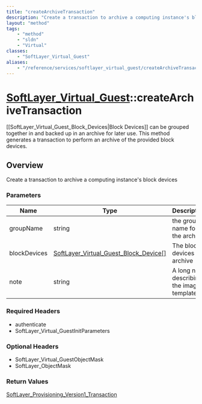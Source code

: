 ```yaml
---
title: "createArchiveTransaction"
description: "Create a transaction to archive a computing instance's block devices"
layout: "method"
tags:
    - "method"
    - "sldn"
    - "Virtual"
classes:
    - "SoftLayer_Virtual_Guest"
aliases:
    - "/reference/services/softlayer_virtual_guest/createArchiveTransaction"
---
```

# [SoftLayer_Virtual_Guest](/reference/services/SoftLayer_Virtual_Guest)::createArchiveTransaction

[[SoftLayer_Virtual_Guest_Block_Devices|Block Devices]] can be grouped together in and backed up in an archive for later use. This method generates a transaction to perform an archive of the provided block devices. 


## Overview 
Create a transaction to archive a computing instance's block devices

### Parameters 
|Name | Type | Description |
| --- | --- | --- |
|groupName| string| the group name for the archive|
|blockDevices| <a href='/reference/datatypes/SoftLayer_Virtual_Guest_Block_Device'>SoftLayer_Virtual_Guest_Block_Device[] </a>| The block devices to archive|
|note| string| A long note describing the image template|


### Required Headers
* authenticate
* SoftLayer_Virtual_GuestInitParameters

### Optional Headers
* SoftLayer_Virtual_GuestObjectMask
* SoftLayer_ObjectMask

### Return Values
<a href='/reference/datatypes/SoftLayer_Provisioning_Version1_Transaction'>SoftLayer_Provisioning_Version1_Transaction </a>

